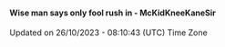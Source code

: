#### Wise man says only fool rush in - McKidKneeKaneSir
Updated on 26/10/2023 - 08:10:43 (UTC) Time Zone
